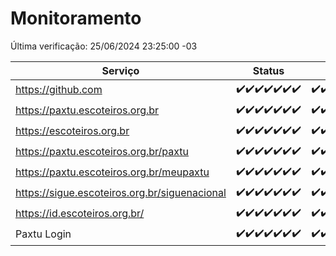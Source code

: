 # Monitoramento

Última verificação: 25/06/2024 23:25:00 -03

|Serviço|Status|Últimas 24h|
|---|---|---|
|https://github.com|<span title="2024-06-19: OK=24">✔️</span><span title="2024-06-20: OK=24">✔️</span><span title="2024-06-21: OK=24">✔️</span><span title="2024-06-22: OK=24">✔️</span><span title="2024-06-23: OK=24">✔️</span><span title="2024-06-24: OK=24">✔️</span><span title="2024-06-25: OK=2">✔️</span>|<span title="24/06/2024 23:26:00 -03 : 200">✔️</span><span title="25/06/2024 00:08:00 -03 : 200">✔️</span><span title="25/06/2024 01:09:00 -03 : 200">✔️</span><span title="25/06/2024 02:07:00 -03 : 200">✔️</span><span title="25/06/2024 03:10:00 -03 : 200">✔️</span><span title="25/06/2024 04:06:00 -03 : 200">✔️</span><span title="25/06/2024 05:10:00 -03 : 200">✔️</span><span title="25/06/2024 06:07:00 -03 : 200">✔️</span><span title="25/06/2024 07:07:00 -03 : 200">✔️</span><span title="25/06/2024 08:06:00 -03 : 200">✔️</span><span title="25/06/2024 09:12:00 -03 : 200">✔️</span><span title="25/06/2024 10:09:00 -03 : 200">✔️</span><span title="25/06/2024 11:06:00 -03 : 200">✔️</span><span title="25/06/2024 12:07:00 -03 : 200">✔️</span><span title="25/06/2024 13:08:00 -03 : 200">✔️</span><span title="25/06/2024 14:07:00 -03 : 200">✔️</span><span title="25/06/2024 15:10:00 -03 : 200">✔️</span><span title="25/06/2024 16:06:00 -03 : 200">✔️</span><span title="25/06/2024 17:07:00 -03 : 200">✔️</span><span title="25/06/2024 18:07:00 -03 : 200">✔️</span><span title="25/06/2024 19:06:00 -03 : 200">✔️</span><span title="25/06/2024 20:06:00 -03 : 200">✔️</span><span title="25/06/2024 21:33:00 -03 : 200">✔️</span><span title="25/06/2024 22:53:00 -03 : 200">✔️</span><span title="25/06/2024 23:25:00 -03 : 200">✔️</span>|
|https://paxtu.escoteiros.org.br|<span title="2024-06-19: OK=24">✔️</span><span title="2024-06-20: OK=24">✔️</span><span title="2024-06-21: OK=24">✔️</span><span title="2024-06-22: OK=24">✔️</span><span title="2024-06-23: OK=24">✔️</span><span title="2024-06-24: OK=24">✔️</span><span title="2024-06-25: OK=2">✔️</span>|<span title="24/06/2024 23:26:00 -03 : 200">✔️</span><span title="25/06/2024 00:08:00 -03 : 200">✔️</span><span title="25/06/2024 01:09:00 -03 : 200">✔️</span><span title="25/06/2024 02:07:00 -03 : 200">✔️</span><span title="25/06/2024 03:10:00 -03 : 200">✔️</span><span title="25/06/2024 04:07:00 -03 : 200">✔️</span><span title="25/06/2024 05:10:00 -03 : 200">✔️</span><span title="25/06/2024 06:07:00 -03 : 200">✔️</span><span title="25/06/2024 07:07:00 -03 : 200">✔️</span><span title="25/06/2024 08:06:00 -03 : 200">✔️</span><span title="25/06/2024 09:12:00 -03 : 200">✔️</span><span title="25/06/2024 10:09:00 -03 : 200">✔️</span><span title="25/06/2024 11:06:00 -03 : 200">✔️</span><span title="25/06/2024 12:07:00 -03 : 200">✔️</span><span title="25/06/2024 13:08:00 -03 : 200">✔️</span><span title="25/06/2024 14:07:00 -03 : 200">✔️</span><span title="25/06/2024 15:10:00 -03 : 200">✔️</span><span title="25/06/2024 16:06:00 -03 : 200">✔️</span><span title="25/06/2024 17:07:00 -03 : 200">✔️</span><span title="25/06/2024 18:07:00 -03 : 200">✔️</span><span title="25/06/2024 19:06:00 -03 : 200">✔️</span><span title="25/06/2024 20:06:00 -03 : 200">✔️</span><span title="25/06/2024 21:33:00 -03 : 200">✔️</span><span title="25/06/2024 22:53:00 -03 : 200">✔️</span><span title="25/06/2024 23:25:00 -03 : 200">✔️</span>|
|https://escoteiros.org.br|<span title="2024-06-19: OK=24">✔️</span><span title="2024-06-20: OK=24">✔️</span><span title="2024-06-21: OK=24">✔️</span><span title="2024-06-22: OK=24">✔️</span><span title="2024-06-23: OK=24">✔️</span><span title="2024-06-24: OK=24">✔️</span><span title="2024-06-25: OK=2">✔️</span>|<span title="24/06/2024 23:26:00 -03 : 200">✔️</span><span title="25/06/2024 00:08:00 -03 : 200">✔️</span><span title="25/06/2024 01:09:00 -03 : 200">✔️</span><span title="25/06/2024 02:07:00 -03 : 200">✔️</span><span title="25/06/2024 03:10:00 -03 : 200">✔️</span><span title="25/06/2024 04:07:00 -03 : 200">✔️</span><span title="25/06/2024 05:10:00 -03 : 200">✔️</span><span title="25/06/2024 06:07:00 -03 : 200">✔️</span><span title="25/06/2024 07:07:00 -03 : 200">✔️</span><span title="25/06/2024 08:06:00 -03 : 200">✔️</span><span title="25/06/2024 09:12:00 -03 : 200">✔️</span><span title="25/06/2024 10:09:00 -03 : 200">✔️</span><span title="25/06/2024 11:06:00 -03 : 200">✔️</span><span title="25/06/2024 12:07:00 -03 : 200">✔️</span><span title="25/06/2024 13:08:00 -03 : 200">✔️</span><span title="25/06/2024 14:07:00 -03 : 200">✔️</span><span title="25/06/2024 15:10:00 -03 : 200">✔️</span><span title="25/06/2024 16:06:00 -03 : 200">✔️</span><span title="25/06/2024 17:07:00 -03 : 200">✔️</span><span title="25/06/2024 18:07:00 -03 : 200">✔️</span><span title="25/06/2024 19:06:00 -03 : 200">✔️</span><span title="25/06/2024 20:06:00 -03 : 200">✔️</span><span title="25/06/2024 21:33:00 -03 : 200">✔️</span><span title="25/06/2024 22:53:00 -03 : 200">✔️</span><span title="25/06/2024 23:25:00 -03 : 200">✔️</span>|
|https://paxtu.escoteiros.org.br/paxtu|<span title="2024-06-19: OK=24">✔️</span><span title="2024-06-20: OK=24">✔️</span><span title="2024-06-21: OK=24">✔️</span><span title="2024-06-22: OK=24">✔️</span><span title="2024-06-23: OK=24">✔️</span><span title="2024-06-24: OK=24">✔️</span><span title="2024-06-25: OK=2">✔️</span>|<span title="24/06/2024 23:26:00 -03 : 200">✔️</span><span title="25/06/2024 00:08:00 -03 : 200">✔️</span><span title="25/06/2024 01:09:00 -03 : 200">✔️</span><span title="25/06/2024 02:07:00 -03 : 200">✔️</span><span title="25/06/2024 03:10:00 -03 : 200">✔️</span><span title="25/06/2024 04:07:00 -03 : 200">✔️</span><span title="25/06/2024 05:10:00 -03 : 200">✔️</span><span title="25/06/2024 06:07:00 -03 : 200">✔️</span><span title="25/06/2024 07:07:00 -03 : 200">✔️</span><span title="25/06/2024 08:06:00 -03 : 200">✔️</span><span title="25/06/2024 09:12:00 -03 : 200">✔️</span><span title="25/06/2024 10:09:00 -03 : 200">✔️</span><span title="25/06/2024 11:06:00 -03 : 200">✔️</span><span title="25/06/2024 12:07:00 -03 : 200">✔️</span><span title="25/06/2024 13:08:00 -03 : 200">✔️</span><span title="25/06/2024 14:07:00 -03 : 200">✔️</span><span title="25/06/2024 15:10:00 -03 : 200">✔️</span><span title="25/06/2024 16:06:00 -03 : 200">✔️</span><span title="25/06/2024 17:07:00 -03 : 200">✔️</span><span title="25/06/2024 18:07:00 -03 : 200">✔️</span><span title="25/06/2024 19:06:00 -03 : 200">✔️</span><span title="25/06/2024 20:06:00 -03 : 200">✔️</span><span title="25/06/2024 21:33:00 -03 : 200">✔️</span><span title="25/06/2024 22:53:00 -03 : 200">✔️</span><span title="25/06/2024 23:25:00 -03 : 200">✔️</span>|
|https://paxtu.escoteiros.org.br/meupaxtu|<span title="2024-06-19: OK=24">✔️</span><span title="2024-06-20: OK=24">✔️</span><span title="2024-06-21: OK=24">✔️</span><span title="2024-06-22: OK=24">✔️</span><span title="2024-06-23: OK=24">✔️</span><span title="2024-06-24: OK=24">✔️</span><span title="2024-06-25: OK=2">✔️</span>|<span title="24/06/2024 23:26:00 -03 : 200">✔️</span><span title="25/06/2024 00:08:00 -03 : 200">✔️</span><span title="25/06/2024 01:09:00 -03 : 200">✔️</span><span title="25/06/2024 02:07:00 -03 : 200">✔️</span><span title="25/06/2024 03:10:00 -03 : 200">✔️</span><span title="25/06/2024 04:07:00 -03 : 200">✔️</span><span title="25/06/2024 05:10:00 -03 : 200">✔️</span><span title="25/06/2024 06:07:00 -03 : 200">✔️</span><span title="25/06/2024 07:07:00 -03 : 200">✔️</span><span title="25/06/2024 08:06:00 -03 : 200">✔️</span><span title="25/06/2024 09:12:00 -03 : 200">✔️</span><span title="25/06/2024 10:09:00 -03 : 200">✔️</span><span title="25/06/2024 11:06:00 -03 : 200">✔️</span><span title="25/06/2024 12:07:00 -03 : 200">✔️</span><span title="25/06/2024 13:08:00 -03 : 200">✔️</span><span title="25/06/2024 14:07:00 -03 : 200">✔️</span><span title="25/06/2024 15:10:00 -03 : 200">✔️</span><span title="25/06/2024 16:06:00 -03 : 200">✔️</span><span title="25/06/2024 17:07:00 -03 : 200">✔️</span><span title="25/06/2024 18:07:00 -03 : 200">✔️</span><span title="25/06/2024 19:06:00 -03 : 200">✔️</span><span title="25/06/2024 20:06:00 -03 : 200">✔️</span><span title="25/06/2024 21:33:00 -03 : 200">✔️</span><span title="25/06/2024 22:53:00 -03 : 200">✔️</span><span title="25/06/2024 23:25:00 -03 : 200">✔️</span>|
|https://sigue.escoteiros.org.br/siguenacional|<span title="2024-06-19: OK=24">✔️</span><span title="2024-06-20: OK=24">✔️</span><span title="2024-06-21: OK=24">✔️</span><span title="2024-06-22: OK=24">✔️</span><span title="2024-06-23: OK=24">✔️</span><span title="2024-06-24: OK=24">✔️</span><span title="2024-06-25: OK=2">✔️</span>|<span title="24/06/2024 23:26:00 -03 : 200">✔️</span><span title="25/06/2024 00:08:00 -03 : 200">✔️</span><span title="25/06/2024 01:09:00 -03 : 200">✔️</span><span title="25/06/2024 02:07:00 -03 : 200">✔️</span><span title="25/06/2024 03:10:00 -03 : 200">✔️</span><span title="25/06/2024 04:07:00 -03 : 200">✔️</span><span title="25/06/2024 05:10:00 -03 : 200">✔️</span><span title="25/06/2024 06:07:00 -03 : 200">✔️</span><span title="25/06/2024 07:07:00 -03 : 200">✔️</span><span title="25/06/2024 08:06:00 -03 : 200">✔️</span><span title="25/06/2024 09:12:00 -03 : 200">✔️</span><span title="25/06/2024 10:09:00 -03 : 200">✔️</span><span title="25/06/2024 11:06:00 -03 : 200">✔️</span><span title="25/06/2024 12:07:00 -03 : 200">✔️</span><span title="25/06/2024 13:08:00 -03 : 200">✔️</span><span title="25/06/2024 14:07:00 -03 : 200">✔️</span><span title="25/06/2024 15:10:00 -03 : 200">✔️</span><span title="25/06/2024 16:06:00 -03 : 200">✔️</span><span title="25/06/2024 17:07:00 -03 : 200">✔️</span><span title="25/06/2024 18:07:00 -03 : 200">✔️</span><span title="25/06/2024 19:06:00 -03 : 200">✔️</span><span title="25/06/2024 20:06:00 -03 : 200">✔️</span><span title="25/06/2024 21:33:00 -03 : 200">✔️</span><span title="25/06/2024 22:53:00 -03 : 200">✔️</span><span title="25/06/2024 23:25:00 -03 : 200">✔️</span>|
|https://id.escoteiros.org.br/|<span title="2024-06-19: OK=24">✔️</span><span title="2024-06-20: OK=24">✔️</span><span title="2024-06-21: OK=24">✔️</span><span title="2024-06-22: OK=24">✔️</span><span title="2024-06-23: OK=24">✔️</span><span title="2024-06-24: OK=24">✔️</span><span title="2024-06-25: OK=2">✔️</span>|<span title="24/06/2024 23:26:00 -03 : 200">✔️</span><span title="25/06/2024 00:08:00 -03 : 200">✔️</span><span title="25/06/2024 01:09:00 -03 : 200">✔️</span><span title="25/06/2024 02:07:00 -03 : 200">✔️</span><span title="25/06/2024 03:10:00 -03 : 200">✔️</span><span title="25/06/2024 04:07:00 -03 : 200">✔️</span><span title="25/06/2024 05:10:00 -03 : 200">✔️</span><span title="25/06/2024 06:07:00 -03 : 200">✔️</span><span title="25/06/2024 07:07:00 -03 : 200">✔️</span><span title="25/06/2024 08:06:00 -03 : 200">✔️</span><span title="25/06/2024 09:12:00 -03 : 200">✔️</span><span title="25/06/2024 10:09:00 -03 : 200">✔️</span><span title="25/06/2024 11:07:00 -03 : 200">✔️</span><span title="25/06/2024 12:07:00 -03 : 200">✔️</span><span title="25/06/2024 13:08:00 -03 : 200">✔️</span><span title="25/06/2024 14:07:00 -03 : 200">✔️</span><span title="25/06/2024 15:10:00 -03 : 200">✔️</span><span title="25/06/2024 16:06:00 -03 : 200">✔️</span><span title="25/06/2024 17:07:00 -03 : 200">✔️</span><span title="25/06/2024 18:07:00 -03 : 200">✔️</span><span title="25/06/2024 19:06:00 -03 : 200">✔️</span><span title="25/06/2024 20:06:00 -03 : 200">✔️</span><span title="25/06/2024 21:33:00 -03 : 200">✔️</span><span title="25/06/2024 22:53:00 -03 : 200">✔️</span><span title="25/06/2024 23:25:00 -03 : 200">✔️</span>|
|Paxtu Login|<span title="2024-06-19: OK=24">✔️</span><span title="2024-06-20: OK=24">✔️</span><span title="2024-06-21: OK=24">✔️</span><span title="2024-06-22: OK=24">✔️</span><span title="2024-06-23: OK=24">✔️</span><span title="2024-06-24: OK=24">✔️</span><span title="2024-06-25: OK=2">✔️</span>|<span title="24/06/2024 23:26:00 -03 : 200">✔️</span><span title="25/06/2024 00:08:00 -03 : 200">✔️</span><span title="25/06/2024 01:09:00 -03 : 200">✔️</span><span title="25/06/2024 02:07:00 -03 : 200">✔️</span><span title="25/06/2024 03:10:00 -03 : 200">✔️</span><span title="25/06/2024 04:07:00 -03 : 200">✔️</span><span title="25/06/2024 05:10:00 -03 : 200">✔️</span><span title="25/06/2024 06:07:00 -03 : 200">✔️</span><span title="25/06/2024 07:07:00 -03 : 200">✔️</span><span title="25/06/2024 08:06:00 -03 : 200">✔️</span><span title="25/06/2024 09:12:00 -03 : 200">✔️</span><span title="25/06/2024 10:09:00 -03 : 200">✔️</span><span title="25/06/2024 11:07:00 -03 : 200">✔️</span><span title="25/06/2024 12:07:00 -03 : 200">✔️</span><span title="25/06/2024 13:08:00 -03 : 200">✔️</span><span title="25/06/2024 14:07:00 -03 : 200">✔️</span><span title="25/06/2024 15:10:00 -03 : 200">✔️</span><span title="25/06/2024 16:06:00 -03 : 200">✔️</span><span title="25/06/2024 17:07:00 -03 : 200">✔️</span><span title="25/06/2024 18:07:00 -03 : 200">✔️</span><span title="25/06/2024 19:06:00 -03 : 200">✔️</span><span title="25/06/2024 20:06:00 -03 : 200">✔️</span><span title="25/06/2024 21:33:00 -03 : 200">✔️</span><span title="25/06/2024 22:53:00 -03 : 200">✔️</span><span title="25/06/2024 23:25:00 -03 : 200">✔️</span>|
